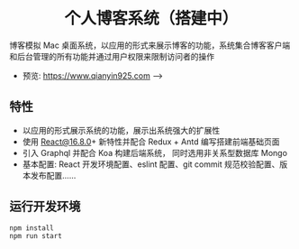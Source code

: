<h1 align="center">个人博客系统（搭建中）</h1>

博客模拟 Mac 桌面系统，以应用的形式来展示博客的功能，系统集合博客客户端和后台管理的所有功能并通过用户权限来限制访问者的操作

- 预览: https://www.qianyin925.com -->

## 特性

- 以应用的形式展示系统的功能，展示出系统强大的扩展性
- 使用 React@16.8.0+ 新特性并配合 Redux + Antd 编写搭建前端基础页面
- 引入 Graphql 并配合 Koa 构建后端系统， 同时选用非关系型数据库 Mongo
- 基本配置: React 开发环境配置、eslint 配置、git commit 规范校验配置、版本发布配置......

## 运行开发环境

```shell
npm install
npm run start
```
